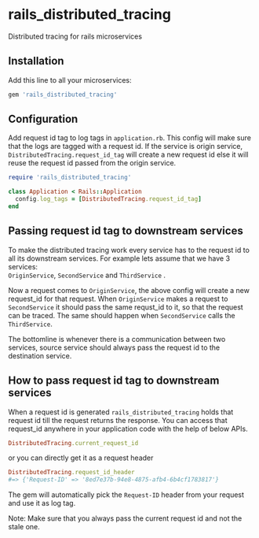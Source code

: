 # rails_distributed_tracing
Distributed tracing for rails microservices

## Installation
Add this line to all your microservices:
```ruby
gem 'rails_distributed_tracing'
```

## Configuration
Add request id tag to log tags in `application.rb`. This config will make sure that the logs are tagged with a request id.
If the service is origin service, `DistributedTracing.request_id_tag` will create a new request id else it will reuse the request id passed from the origin service.

```ruby
require 'rails_distributed_tracing'

class Application < Rails::Application
  config.log_tags = [DistributedTracing.request_id_tag]
end
```

## Passing request id tag to downstream services
To make the distributed tracing work every service has to the request id to all its downstream services. 
For example lets assume that we have 3 services:   
`OriginService`, `SecondService` and `ThirdService` .  

Now a request comes to `OriginService`, the above config will create a new request_id for that request.
When `OriginService` makes a request to `SecondService` it should pass the same requst_id to it,
so that the request can be traced. The same should happen when `SecondService` calls the `ThirdService`.   

The bottomline is whenever there is a communication between two services, 
source service should always pass the request id to the destination service.

## How to pass request id tag to downstream services
When a request id is generated `rails_distributed_tracing` holds that request id till the request returns the response. You can access that request_id anywhere in your application code with the help of below APIs.

```ruby
DistributedTracing.current_request_id
```

or you can directly get it as a request header

```ruby
DistributedTracing.request_id_header
#=> {'Request-ID' => '8ed7e37b-94e8-4875-afb4-6b4cf1783817'}
```

The gem will automatically pick the `Request-ID` header from your request and use it as log tag.

Note: Make sure that you always pass the current request id and not the stale one.
